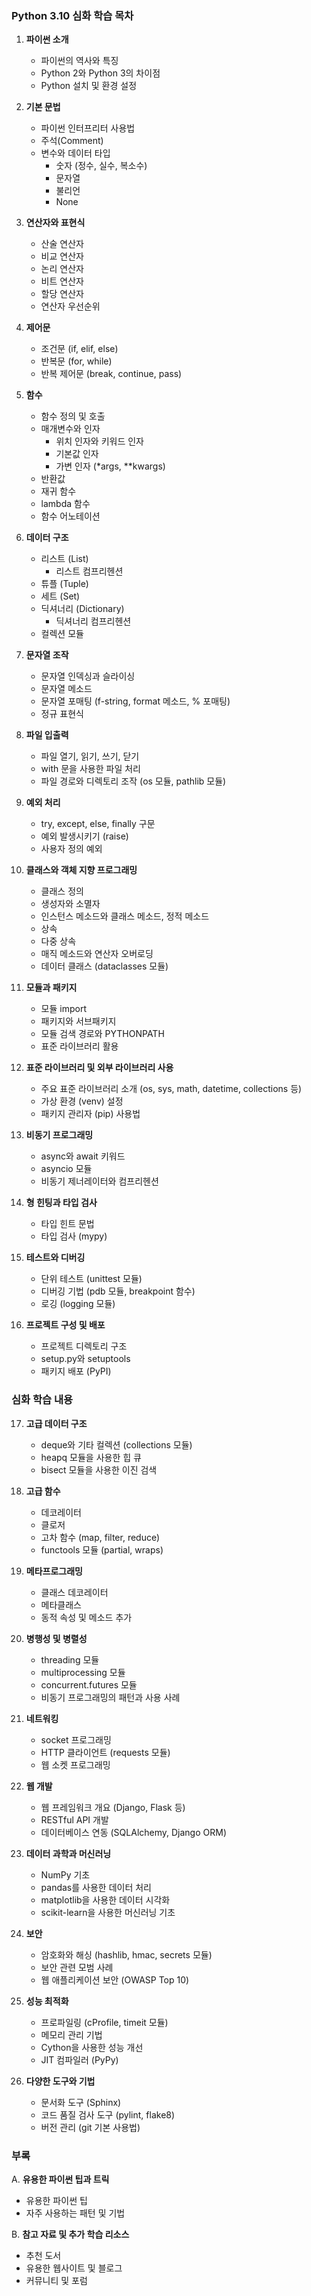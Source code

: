 ### Python 3.10 심화 학습 목차

1. **파이썬 소개**
   - 파이썬의 역사와 특징
   - Python 2와 Python 3의 차이점
   - Python 설치 및 환경 설정

2. **기본 문법**
   - 파이썬 인터프리터 사용법
   - 주석(Comment)
   - 변수와 데이터 타입
     - 숫자 (정수, 실수, 복소수)
     - 문자열
     - 불리언
     - None

3. **연산자와 표현식**
   - 산술 연산자
   - 비교 연산자
   - 논리 연산자
   - 비트 연산자
   - 할당 연산자
   - 연산자 우선순위

4. **제어문**
   - 조건문 (if, elif, else)
   - 반복문 (for, while)
   - 반복 제어문 (break, continue, pass)

5. **함수**
   - 함수 정의 및 호출
   - 매개변수와 인자
     - 위치 인자와 키워드 인자
     - 기본값 인자
     - 가변 인자 (*args, **kwargs)
   - 반환값
   - 재귀 함수
   - lambda 함수
   - 함수 어노테이션

6. **데이터 구조**
   - 리스트 (List)
     - 리스트 컴프리헨션
   - 튜플 (Tuple)
   - 세트 (Set)
   - 딕셔너리 (Dictionary)
     - 딕셔너리 컴프리헨션
   - 컬렉션 모듈

7. **문자열 조작**
   - 문자열 인덱싱과 슬라이싱
   - 문자열 메소드
   - 문자열 포매팅 (f-string, format 메소드, % 포매팅)
   - 정규 표현식

8. **파일 입출력**
   - 파일 열기, 읽기, 쓰기, 닫기
   - with 문을 사용한 파일 처리
   - 파일 경로와 디렉토리 조작 (os 모듈, pathlib 모듈)

9. **예외 처리**
   - try, except, else, finally 구문
   - 예외 발생시키기 (raise)
   - 사용자 정의 예외

10. **클래스와 객체 지향 프로그래밍**
    - 클래스 정의
    - 생성자와 소멸자
    - 인스턴스 메소드와 클래스 메소드, 정적 메소드
    - 상속
    - 다중 상속
    - 매직 메소드와 연산자 오버로딩
    - 데이터 클래스 (dataclasses 모듈)

11. **모듈과 패키지**
    - 모듈 import
    - 패키지와 서브패키지
    - 모듈 검색 경로와 PYTHONPATH
    - 표준 라이브러리 활용

12. **표준 라이브러리 및 외부 라이브러리 사용**
    - 주요 표준 라이브러리 소개 (os, sys, math, datetime, collections 등)
    - 가상 환경 (venv) 설정
    - 패키지 관리자 (pip) 사용법

13. **비동기 프로그래밍**
    - async와 await 키워드
    - asyncio 모듈
    - 비동기 제너레이터와 컴프리헨션

14. **형 힌팅과 타입 검사**
    - 타입 힌트 문법
    - 타입 검사 (mypy)

15. **테스트와 디버깅**
    - 단위 테스트 (unittest 모듈)
    - 디버깅 기법 (pdb 모듈, breakpoint 함수)
    - 로깅 (logging 모듈)

16. **프로젝트 구성 및 배포**
    - 프로젝트 디렉토리 구조
    - setup.py와 setuptools
    - 패키지 배포 (PyPI)

### 심화 학습 내용

17. **고급 데이터 구조**
    - deque와 기타 컬렉션 (collections 모듈)
    - heapq 모듈을 사용한 힙 큐
    - bisect 모듈을 사용한 이진 검색

18. **고급 함수**
    - 데코레이터
    - 클로저
    - 고차 함수 (map, filter, reduce)
    - functools 모듈 (partial, wraps)

19. **메타프로그래밍**
    - 클래스 데코레이터
    - 메타클래스
    - 동적 속성 및 메소드 추가

20. **병행성 및 병렬성**
    - threading 모듈
    - multiprocessing 모듈
    - concurrent.futures 모듈
    - 비동기 프로그래밍의 패턴과 사용 사례

21. **네트워킹**
    - socket 프로그래밍
    - HTTP 클라이언트 (requests 모듈)
    - 웹 소켓 프로그래밍

22. **웹 개발**
    - 웹 프레임워크 개요 (Django, Flask 등)
    - RESTful API 개발
    - 데이터베이스 연동 (SQLAlchemy, Django ORM)

23. **데이터 과학과 머신러닝**
    - NumPy 기초
    - pandas를 사용한 데이터 처리
    - matplotlib을 사용한 데이터 시각화
    - scikit-learn을 사용한 머신러닝 기초

24. **보안**
    - 암호화와 해싱 (hashlib, hmac, secrets 모듈)
    - 보안 관련 모범 사례
    - 웹 애플리케이션 보안 (OWASP Top 10)

25. **성능 최적화**
    - 프로파일링 (cProfile, timeit 모듈)
    - 메모리 관리 기법
    - Cython을 사용한 성능 개선
    - JIT 컴파일러 (PyPy)

26. **다양한 도구와 기법**
    - 문서화 도구 (Sphinx)
    - 코드 품질 검사 도구 (pylint, flake8)
    - 버전 관리 (git 기본 사용법)

### 부록
A. **유용한 파이썬 팁과 트릭**
   - 유용한 파이썬 팁
   - 자주 사용하는 패턴 및 기법

B. **참고 자료 및 추가 학습 리소스**
   - 추천 도서
   - 유용한 웹사이트 및 블로그
   - 커뮤니티 및 포럼
